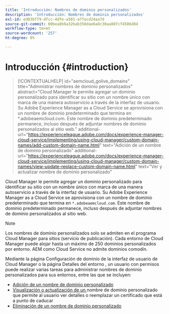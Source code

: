 ```yaml
---
title: 'Introducción: Nombres de dominio personalizados'
description: 'Introducción: Nombres de dominio personalizados'
exl-id: ed03bff9-dfcc-4dfe-a501-a7facd24aa7d
source-git-commit: 00bea8b6a32bab358dae6a8c30aa807cf4586d84
workflow-type: tm+mt
source-wordcount: '257'
ht-degree: 0%

---
```


# Introducción {#introduction}

>[!CONTEXTUALHELP]
>id="aemcloud_golive_domains"
>title="Administrar nombres de dominio personalizados"
>abstract="Cloud Manager le permite agregar un dominio personalizado para identificar su sitio con un nombre único con marca de una manera autoservicio a través de la interfaz de usuario. Su Adobe Experience Manager as a Cloud Service se aprovisiona con un nombre de dominio predeterminado que termina en *.adobeaemcloud.com. Este nombre de dominio predeterminado permanece, incluso después de adjuntar nombres de dominio personalizados al sitio web."
>additional-url="https://experienceleague.adobe.com/docs/experience-manager-cloud-service/implementing/using-cloud-manager/custom-domain-names/add-custom-domain-name.html" text="Adición de un nombre de dominio personalizado"
>additional-url="https://experienceleague.adobe.com/docs/experience-manager-cloud-service/implementing/using-cloud-manager/custom-domain-names/view-update-replace-custom-domain-name.html" text="Ver y actualizar nombre de dominio personalizado"

Cloud Manager le permite agregar un dominio personalizado para identificar su sitio con un nombre único con marca de una manera autoservicio a través de la interfaz de usuario. Su Adobe Experience Manager as a Cloud Service se aprovisiona con un nombre de dominio predeterminado que termina en `*.adobeaemcloud.com`. Este nombre de dominio predeterminado permanece, incluso después de adjuntar nombres de dominio personalizados al sitio web.

>[!NOTE]
>Los nombres de dominio personalizados solo se admiten en el programa Cloud Manager para sitios (servicio de publicación). Cada entorno de Cloud Manager puede alojar hasta un máximo de 250 dominios personalizados por entorno. AEM como Cloud Service no admite dominios comodín.

Mediante la página Configuración de dominio de la interfaz de usuario de Cloud Manager o la página Detalles del entorno , un usuario con permisos puede realizar varias tareas para administrar nombres de dominio personalizados para sus entornos, entre las que se incluyen:

* [Adición de un nombre de dominio personalizado](/help/implementing/cloud-manager/custom-domain-names/add-custom-domain-name.md)
* [Visualización o actualización de un ](/help/implementing/cloud-manager/custom-domain-names/view-update-replace-custom-domain-name.md) nombre de dominio personalizado que permite al usuario ver detalles o reemplazar un certificado que está a punto de caducar
* [Eliminación de un nombre de dominio personalizado](/help/implementing/cloud-manager/custom-domain-names/delete-custom-domain-name.md)

